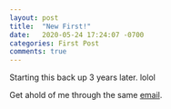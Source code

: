 ```yaml
---
layout: post
title:  "New First!"
date:   2020-05-24 17:24:07 -0700
categories: First Post
comments: true
---
```

Starting this back up 3 years later. lolol

Get ahold of me through the same [email](mailto:radley.mith@gmail.com).
